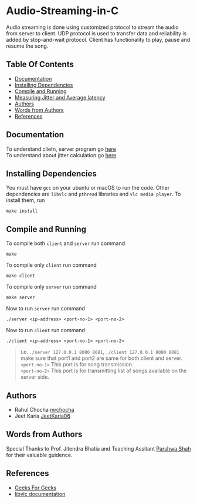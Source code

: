 # Audio-Streaming-in-C
Audio streaming is done using customized protocol to stream the audio from server to client. UDP protocol is used to transfer data and reliability is added by stop-and-wait protocol. Client has functionality to play, pause and resume the song.

## Table Of Contents
- [Documentation](#documentation)
- [Installing Dependencies](#installing-dependencies)
- [Compile and Running](#compile-and-running)
- [Measuring Jitter and Average latency](#measuring-jitter-and-average-latency)
- [Authors](#authors)
- [Words from Authors](#words-from-authors)
- [References](#references)

## Documentation
To understand clietn, server program go [here](https://github.com/mrchocha/Audio-Streaming-in-C/blob/main/Docs/Documentation.md) </br>
To understand about jitter calculation go [here](https://github.com/mrchocha/Audio-Streaming-in-C/blob/main/Docs/Measuring_Jitter_And_Average_Latency.md)


## Installing Dependencies
You must have ` gcc ` on your ubuntu or macOS to run the code. Other dependencies are ` libvlc ` and ` pthread ` libraries and `vlc media player`. To install them, run 
```
make install
```

## Compile and Running
To compile both `client` and `server` run command 
```
make
```

To compile only `client` run command
```
make client
```

To compile only `server` run command
```
make server
```

Now to run `server` run command
```
./server <ip-address> <port-no-1> <port-no-2>
```

Now to run `client` run command
```
./client <ip-address> <port-no-1> <port-no-2>
```

> i.e. `./server 127.0.0.1 8080 8081`, `./client 127.0.0.1 8080 8081` 
> make sure that port1 and port2 are same for both client and server. </br>
> `<port-no-1>` This port is for song transmission. </br>
> `<port-no-2>` This port is for transmitting list of songs available on the server side.


## Authors
* Rahul Chocha [mrchocha](https://github.com/mrchocha/)
* Jeet Karia [JeetKaria06](https://github.com/JeetKaria06)

## Words from Authors
Special Thanks to Prof. Jitendra Bhatia and Teaching Assitant [Parshwa Shah](https://github.com/parshwa1999) for their valuable guidence.

## References 
* [Geeks For Geeks](https://www.geeksforgeeks.org/udp-server-client-implementation-c/)
* [libvlc documentation](https://www.videolan.org/developers/vlc/doc/doxygen/html/group__libvlc.html)

